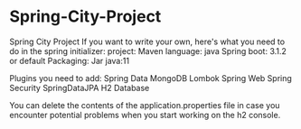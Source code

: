 # Spring-City-Project
Spring City Project
If you want to write your own, here's what you need to do in the spring initializer:
project: Maven
language: java
Spring boot: 3.1.2 or default
Packaging: Jar
java:11

Plugins you need to add:
Spring Data MongoDB
Lombok
Spring Web
Spring Security
SpringDataJPA
H2 Database

You can delete the contents of the application.properties file in case you encounter potential problems 
when you start working on the h2 console.
